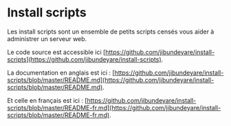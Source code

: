 # Install scripts

Les install scripts sont un ensemble de petits scripts censés vous aider à administrer un serveur web.

Le code source est accessible ici [https://github.com/jibundeyare/install-scripts](https://github.com/jibundeyare/install-scripts).

La documentation en anglais est ici : [https://github.com/jibundeyare/install-scripts/blob/master/README.md](https://github.com/jibundeyare/install-scripts/blob/master/README.md).

Et celle en français est ici : [https://github.com/jibundeyare/install-scripts/blob/master/README-fr.md](https://github.com/jibundeyare/install-scripts/blob/master/README-fr.md).

